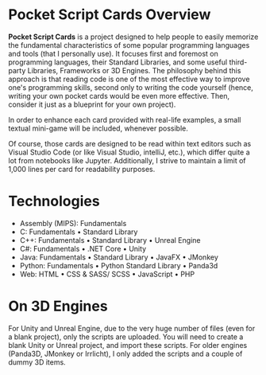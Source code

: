 # Pocket Script Cards Overview

**Pocket Script Cards** is a project designed to help people to easily memorize the fundamental characteristics of some popular programming languages and tools (that I personally use). 
It focuses first and foremost on programming languages, their Standard Libraries, and some useful third-party Libraries, Frameworks or 3D Engines. 
The philosophy behind this approach is that reading code is one of the most effective way to improve one's programming skills, second only to writing the code yourself (hence, writing your own pocket cards would be even more effective. Then, consider it just as a blueprint for your own project). 

In order to enhance each card provided with real-life examples, a small textual mini-game will be included, whenever possible.  

Of course, those cards are designed to be read within text editors such as Visual Studio Code (or like Visual Studio, intelliJ, etc.), which differ quite a lot from notebooks like Jupyter. Additionally, I strive to maintain a limit of 1,000 lines per card for readability purposes.

# Technologies 
- Assembly (MIPS): Fundamentals
- C: Fundamentals • Standard Library 
- C++: Fundamentals • Standard Library • Unreal Engine
- C#: Fundamentals • .NET Core • Unity
- Java: Fundamentals • Standard Library • JavaFX • JMonkey
- Python: Fundamentals • Python Standard Library • Panda3d
- Web: HTML • CSS & SASS/ SCSS • JavaScript • PHP

# On 3D Engines 
For Unity and Unreal Engine, due to the very huge number of files (even for a blank project), 
only the scripts are uploaded. You will need to create a blank Unity or Unreal project, and 
import these scripts. 
For older engines (Panda3D, JMonkey or Irrlicht), I only added the scripts and a couple of dummy 3D items. 
